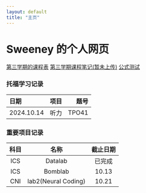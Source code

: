 ```yaml
---
layout: default
title: "主页"
---
```


# Sweeney 的个人网页  
[第三学期的课程表](课程表3.0.xlsx)
[第三学期课程笔记(暂未上传)](./课程笔记3/DSA-program/pre-post-erous.cpp)
[公式测试](./数学笔记)

### 托福学习记录
| 日期         | 项目 | 题号  |  
|:------------|:----:|------:|  
| 2024.10.14  | 听力  | TPO41 |  

### 重要项目记录
| 科目 | 名称         | 截止日期 |
|:----:|:------------:|:-------:|
| ICS  | Datalab     | 已完成   |
| ICS  | Bomblab     | 10.13   |
| CNI  | lab2(Neural Coding) | 10.21   |
